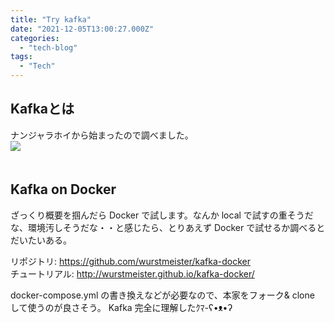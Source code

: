```yaml
---
title: "Try kafka"
date: "2021-12-05T13:00:27.000Z"
categories: 
  - "tech-blog"
tags:
  - "Tech"
---
```


## Kafkaとは
ナンジャラホイから始まったので調べました。  
![](/images/kafka.jpeg)  
　　
## Kafka on Docker
ざっくり概要を掴んだら Docker で試します。なんか local で試すの重そうだな、環境汚しそうだな・・と感じたら、とりあえず Docker で試せるか調べるとだいたいある。　　
  
リポジトリ: 
https://github.com/wurstmeister/kafka-docker  
チュートリアル:
http://wurstmeister.github.io/kafka-docker/
  
docker-compose.yml の書き換えなどが必要なので、本家をフォーク& clone して使うのが良さそう。
Kafka 完全に理解したｸﾏ-ʕ•ᴥ•ʔ


